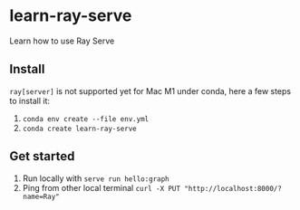 # learn-ray-serve
Learn how to use Ray Serve

## Install

`ray[server]` is not supported yet for Mac M1 under conda, here a few steps to install it:
1. `conda env create --file env.yml`
2. `conda create learn-ray-serve`

## Get started
1. Run locally with `serve run hello:graph`
2. Ping from other local terminal `curl -X PUT "http://localhost:8000/?name=Ray"`
